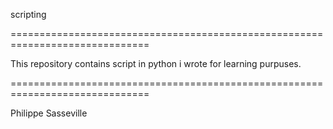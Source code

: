 scripting

==============================================================================

This repository contains script in python i wrote for learning purpuses.

==============================================================================

Philippe Sasseville
